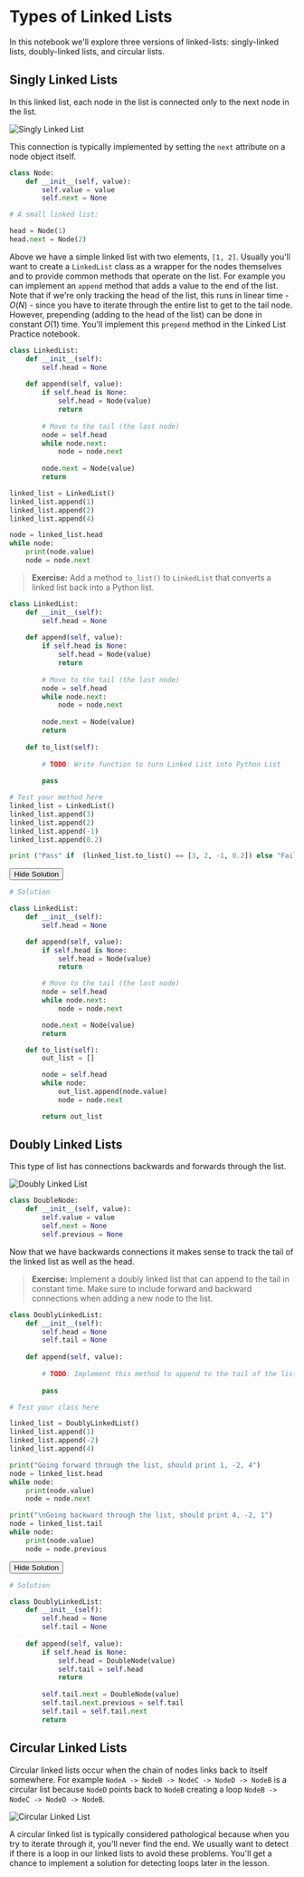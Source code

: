 
# Types of Linked Lists

In this notebook we'll explore three versions of linked-lists: singly-linked lists, doubly-linked lists, and circular lists.

## Singly Linked Lists

In this linked list, each node in the list is connected only to the next node in the list. 

![Singly Linked List](assets/singly_linked_list.png)

This connection is typically implemented by setting the `next` attribute on a node object itself.


```python
class Node:
    def __init__(self, value):
        self.value = value
        self.next = None
```


```python
# A small linked list:

head = Node(1)
head.next = Node(2)
```

Above we have a simple linked list with two elements, `[1, 2]`. Usually you'll want to create a `LinkedList` class as a wrapper for the nodes themselves and to provide common methods that operate on the list. For example you can implement an `append` method that adds a value to the end of the list. Note that if we're only tracking the head of the list, this runs in linear time - $O(N)$ - since you have to iterate through the entire list to get to the tail node. However, prepending (adding to the head of the list) can be done in constant $O(1)$ time. You'll implement this `prepend` method in the Linked List Practice notebook.


```python
class LinkedList:
    def __init__(self):
        self.head = None
        
    def append(self, value):
        if self.head is None:
            self.head = Node(value)
            return
        
        # Move to the tail (the last node)
        node = self.head
        while node.next:
            node = node.next
        
        node.next = Node(value)
        return
```


```python
linked_list = LinkedList()
linked_list.append(1)
linked_list.append(2)
linked_list.append(4)

node = linked_list.head
while node:
    print(node.value)
    node = node.next
```

>**Exercise:** Add a method `to_list()` to `LinkedList` that converts a linked list back into a Python list.


```python
class LinkedList:
    def __init__(self):
        self.head = None
        
    def append(self, value):
        if self.head is None:
            self.head = Node(value)
            return
        
        # Move to the tail (the last node)
        node = self.head
        while node.next:
            node = node.next
        
        node.next = Node(value)
        return
    
    def to_list(self):
        
        # TODO: Write function to turn Linked List into Python List
        
        pass
```


```python
# Test your method here
linked_list = LinkedList()
linked_list.append(3)
linked_list.append(2)
linked_list.append(-1)
linked_list.append(0.2)

print ("Pass" if  (linked_list.to_list() == [3, 2, -1, 0.2]) else "Fail")
```

<span class="graffiti-highlight graffiti-id_yqheiiz-id_c3iniil"><i></i><button>Hide Solution</button></span>


```python
# Solution

class LinkedList:
    def __init__(self):
        self.head = None

    def append(self, value):
        if self.head is None:
            self.head = Node(value)
            return

        # Move to the tail (the last node)
        node = self.head
        while node.next:
            node = node.next

        node.next = Node(value)
        return

    def to_list(self):
        out_list = []

        node = self.head
        while node:
            out_list.append(node.value)
            node = node.next

        return out_list

```

## Doubly Linked Lists

This type of list has connections backwards and forwards through the list.

![Doubly Linked List](assets/doubly_linked_list.png)


```python
class DoubleNode:
    def __init__(self, value):
        self.value = value
        self.next = None
        self.previous = None
```

Now that we have backwards connections it makes sense to track the tail of the linked list as well as the head.

>**Exercise:** Implement a doubly linked list that can append to the tail in constant time. Make sure to include forward and backward connections when adding a new node to the list.


```python
class DoublyLinkedList:
    def __init__(self):
        self.head = None
        self.tail = None
    
    def append(self, value):
        
        # TODO: Implement this method to append to the tail of the list
        
        pass
```


```python
# Test your class here

linked_list = DoublyLinkedList()
linked_list.append(1)
linked_list.append(-2)
linked_list.append(4)

print("Going forward through the list, should print 1, -2, 4")
node = linked_list.head
while node:
    print(node.value)
    node = node.next

print("\nGoing backward through the list, should print 4, -2, 1")
node = linked_list.tail
while node:
    print(node.value)
    node = node.previous
```

<span class="graffiti-highlight graffiti-id_eaeyzao-id_kkwn0on"><i></i><button>Hide Solution</button></span>


```python
# Solution

class DoublyLinkedList:
    def __init__(self):
        self.head = None
        self.tail = None
    
    def append(self, value):
        if self.head is None:
            self.head = DoubleNode(value)
            self.tail = self.head
            return
            
        self.tail.next = DoubleNode(value)
        self.tail.next.previous = self.tail
        self.tail = self.tail.next
        return

```

## Circular Linked Lists

Circular linked lists occur when the chain of nodes links back to itself somewhere. For example `NodeA -> NodeB -> NodeC -> NodeD -> NodeB` is a circular list because `NodeD` points back to `NodeB` creating a loop `NodeB -> NodeC -> NodeD -> NodeB`. 

![Circular Linked List](assets/circular_linked_list.png)

A circular linked list is typically considered pathological because when you try to iterate through it, you'll never find the end. We usually want to detect if there is a loop in our linked lists to avoid these problems. You'll get a chance to implement a solution for detecting loops later in the lesson.
